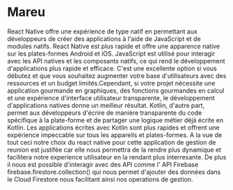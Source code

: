 # Mareu
React Native offre une expérience de type natif en permettant aux développeurs de créer des applications à l'aide de JavaScript et de modules natifs. React Native est plus rapide et offre une apparence native sur les plates-formes Android et iOS. JavaScript est utilisé pour interagir avec les API natives et les composants natifs, ce qui rend le développement d'applications plus rapide et efficace. C'est une excellente option si vous débutez et que vous souhaitez augmenter votre base d'utilisateurs avec des ressources et un budget limités.Cependant, si votre projet nécessite une application gourmande en graphiques, des fonctions gourmandes en calcul et une expérience d'interface utilisateur transparente, le développement d'applications natives donne un meilleur résultat.
Kotlin, d'autre part, permet aux développeurs d'écrire de manière transparente du code spécifique à la plate-forme et de partager une logique métier déjà écrite en Kotlin. Les applications écrites avec Kotlin sont plus rapides et offrent une expérience impeccable sur tous les appareils et plates-formes. 
A la vue de tout ceci notre choix du react native pour cette application de gestion de reunion est justifée car elle nous permettra de la rendre plus dynamique et facilitera notre experience utilisateur en la rendant plus interresante. De plus il nous est possible d'interagir avec des API comme l' API Firebase firebase.firestore.collection() qui nous permet d'ajouter des données dans le Cloud Firestore nous facilitant ainsi nos operations de gestion.
